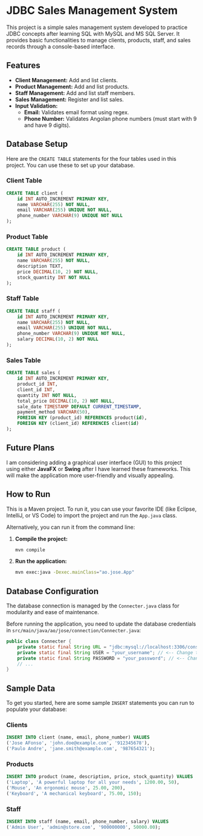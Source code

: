 # JDBC Sales Management System

This project is a simple sales management system developed to practice JDBC concepts after learning SQL with MySQL and MS SQL Server. It provides basic functionalities to manage clients, products, staff, and sales records through a console-based interface.

## Features

- **Client Management:** Add and list clients.
- **Product Management:** Add and list products.
- **Staff Management:** Add and list staff members.
- **Sales Management:** Register and list sales.
- **Input Validation:**
  - **Email:** Validates email format using regex.
  - **Phone Number:** Validates Angolan phone numbers (must start with 9 and have 9 digits).

## Database Setup

Here are the `CREATE TABLE` statements for the four tables used in this project. You can use these to set up your database.

### Client Table
```sql
CREATE TABLE client (
    id INT AUTO_INCREMENT PRIMARY KEY,
    name VARCHAR(255) NOT NULL,
    email VARCHAR(255) UNIQUE NOT NULL,
    phone_number VARCHAR(9) UNIQUE NOT NULL
);
```

### Product Table
```sql
CREATE TABLE product (
    id INT AUTO_INCREMENT PRIMARY KEY,
    name VARCHAR(255) NOT NULL,
    description TEXT,
    price DECIMAL(10, 2) NOT NULL,
    stock_quantity INT NOT NULL
);
```

### Staff Table
```sql
CREATE TABLE staff (
    id INT AUTO_INCREMENT PRIMARY KEY,
    name VARCHAR(255) NOT NULL,
    email VARCHAR(255) UNIQUE NOT NULL,
    phone_number VARCHAR(9) UNIQUE NOT NULL,
    salary DECIMAL(10, 2) NOT NULL
);
```

### Sales Table
```sql
CREATE TABLE sales (
    id INT AUTO_INCREMENT PRIMARY KEY,
    product_id INT,
    client_id INT,
    quantity INT NOT NULL,
    total_price DECIMAL(10, 2) NOT NULL,
    sale_date TIMESTAMP DEFAULT CURRENT_TIMESTAMP,
    payment_method VARCHAR(50),
    FOREIGN KEY (product_id) REFERENCES product(id),
    FOREIGN KEY (client_id) REFERENCES client(id)
);
```

## Future Plans

I am considering adding a graphical user interface (GUI) to this project using either **JavaFX** or **Swing** after I have learned these frameworks. This will make the application more user-friendly and visually appealing.

## How to Run

This is a Maven project. To run it, you can use your favorite IDE (like Eclipse, IntelliJ, or VS Code) to import the project and run the `App.java` class.

Alternatively, you can run it from the command line:

1.  **Compile the project:**
    ```bash
    mvn compile
    ```
2.  **Run the application:**
    ```bash
    mvn exec:java -Dexec.mainClass="ao.jose.App"
    ```

## Database Configuration

The database connection is managed by the `Connecter.java` class for modularity and ease of maintenance.

Before running the application, you need to update the database credentials in `src/main/java/ao/jose/connection/Connecter.java`:

```java
public class Connecter {
    private static final String URL = "jdbc:mysql://localhost:3306/console_store?useSSL=false&serverTimezone=UTC";
    private static final String USER = "your_username"; // <-- Change this
    private static final String PASSWORD = "your_password"; // <-- Change this
    // ...
}
```

## Sample Data

To get you started, here are some sample `INSERT` statements you can run to populate your database:

### Clients
```sql
INSERT INTO client (name, email, phone_number) VALUES
('Jose AFonso', 'john.doe@example.com', '912345678'),
('Paulo Andre', 'jane.smith@example.com', '987654321');
```

### Products
```sql
INSERT INTO product (name, description, price, stock_quantity) VALUES
('Laptop', 'A powerful laptop for all your needs', 1200.00, 50),
('Mouse', 'An ergonomic mouse', 25.00, 200),
('Keyboard', 'A mechanical keyboard', 75.00, 150);
```

### Staff
```sql
INSERT INTO staff (name, email, phone_number, salary) VALUES
('Admin User', 'admin@store.com', '900000000', 50000.00);
```
